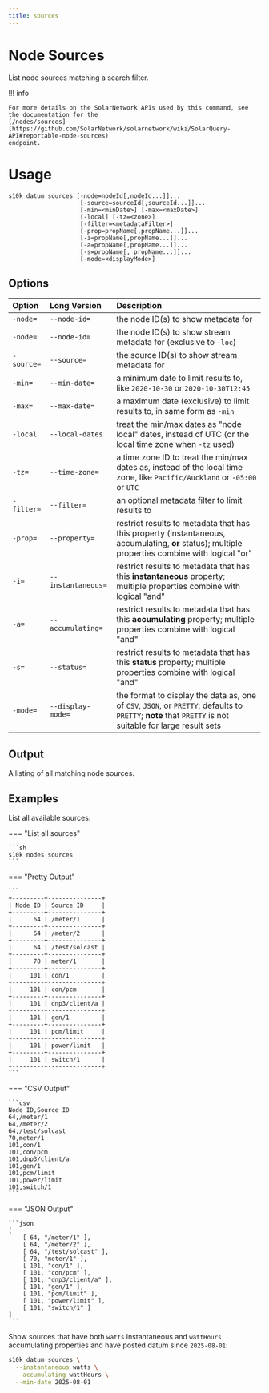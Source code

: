 ```yaml
---
title: sources
---
```

# Node Sources

List node sources matching a search filter.

!!! info

	For more details on the SolarNetwork APIs used by this command, see the documentation for the
	[/nodes/sources](https://github.com/SolarNetwork/solarnetwork/wiki/SolarQuery-API#reportable-node-sources)
	endpoint.

# Usage

```
s10k datum sources [-node=nodeId[,nodeId...]]...
					[-source=sourceId[,sourceId...]]...
					[-min=<minDate>] [-max=<maxDate>]
					[-local] [-tz=<zone>]
					[-filter=<metadataFilter>]
					[-prop=propName[,propName...]]...
					[-i=propName[,propName...]]...
                    [-a=propName[,propName...]]...
					[-s=propName[, propName...]]...
					[-mode=<displayMode>]
```

## Options

<div markdown="1" class="options-explicit-col-widths">

| Option | Long Version | Description |
|:-------|:-------------|:------------|
| `-node=` | `--node-id=` | the node ID(s) to show metadata for |
| `-node=` | `--node-id=` | the node ID(s) to show stream metadata for (exclusive to `-loc`) |
| `-source=` | `--source=` | the source ID(s) to show stream metadata for |
| `-min=` | `--min-date=` | a minimum date to limit results to, like `2020-10-30` or `2020-10-30T12:45` |
| `-max=` | `--max-date=` | a maximum date (exclusive) to limit results to, in same form as `-min` |
| `-local` | `--local-dates` | treat the min/max dates as "node local" dates, instead of UTC (or the local time zone when `-tz` used) |
| `-tz=` | `--time-zone=` | a time zone ID to treat the min/max dates as, instead of the local time zone, like `Pacific/Auckland` or `-05:00` or `UTC` |
| `-filter=` | `--filter=` | an optional [metadata filter][metadata-filter] to limit results to |
| `-prop=` | `--property=` | restrict results to metadata that has this property (instantaneous, accumulating, **or** status); multiple properties combine with logical "or" |
| `-i=` | `--instantaneous=` | restrict results to metadata that has this **instantaneous** property; multiple properties combine with logical "and" |
| `-a=` | `--accumulating=` | restrict results to metadata that has this **accumulating** property; multiple properties combine with logical "and" |
| `-s=` | `--status=` | restrict results to metadata that has this **status** property; multiple properties combine with logical "and" |
| `-mode=` | `--display-mode=` | the format to display the data as, one of `CSV`, `JSON`, or `PRETTY`; defaults to `PRETTY`; **note** that `PRETTY` is not suitable for large result sets |

</div>

## Output

A listing of all matching node sources.

## Examples

List all available sources:

=== "List all sources"

	```sh
	s10k nodes sources
	```

=== "Pretty Output"

	```
	+---------+---------------+
	| Node ID | Source ID     |
	+---------+---------------+
	|      64 | /meter/1      |
	+---------+---------------+
	|      64 | /meter/2      |
	+---------+---------------+
	|      64 | /test/solcast |
	+---------+---------------+
	|      70 | meter/1       |
	+---------+---------------+
	|     101 | con/1         |
	+---------+---------------+
	|     101 | con/pcm       |
	+---------+---------------+
	|     101 | dnp3/client/a |
	+---------+---------------+
	|     101 | gen/1         |
	+---------+---------------+
	|     101 | pcm/limit     |
	+---------+---------------+
	|     101 | power/limit   |
	+---------+---------------+
	|     101 | switch/1      |
	+---------+---------------+
	```

=== "CSV Output"

	```csv
	Node ID,Source ID
	64,/meter/1
	64,/meter/2
	64,/test/solcast
	70,meter/1
	101,con/1
	101,con/pcm
	101,dnp3/client/a
	101,gen/1
	101,pcm/limit
	101,power/limit
	101,switch/1
	```

=== "JSON Output"

	```json
	[
		[ 64, "/meter/1" ],
		[ 64, "/meter/2" ],
		[ 64, "/test/solcast" ],
		[ 70, "meter/1" ],
		[ 101, "con/1" ],
		[ 101, "con/pcm" ],
		[ 101, "dnp3/client/a" ],
		[ 101, "gen/1" ],
		[ 101, "pcm/limit" ],
		[ 101, "power/limit" ],
		[ 101, "switch/1" ]
	]
	```

Show sources that have both `watts` instantaneous and `wattHours` accumulating properties
and have posted datum since `2025-08-01`:

```sh
s10k datum sources \
  --instantaneous watts \
  --accumulating wattHours \
  --min-date 2025-08-01
```


[metadata-filter]: https://github.com/SolarNetwork/solarnetwork/wiki/SolarNet-API-global-objects#metadata-filter
